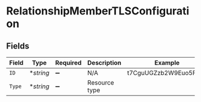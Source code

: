 # RelationshipMemberTLSConfiguration


## Fields

| Field                 | Type                  | Required              | Description           | Example               |
| --------------------- | --------------------- | --------------------- | --------------------- | --------------------- |
| `ID`                  | **string*             | :heavy_minus_sign:    | N/A                   | t7CguUGZzb2W9Euo5FoKa |
| `Type`                | **string*             | :heavy_minus_sign:    | Resource type         |                       |